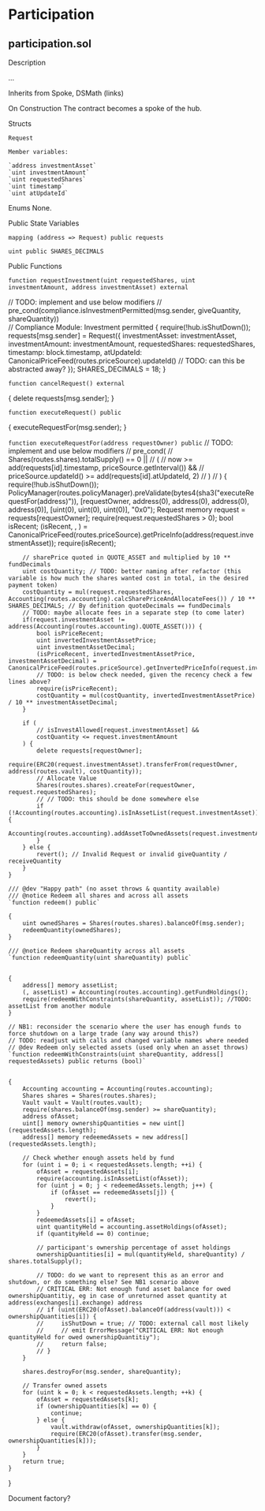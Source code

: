 # Participation

## participation.sol

Description

...

Inherits from Spoke, DSMath (links)

On Construction
The contract becomes a spoke of the hub.


Structs

`Request`

    Member variables:

    `address investmentAsset`
    `uint investmentAmount`
    `uint requestedShares`
    `uint timestamp`
    `uint atUpdateId`


Enums
None.

Public State Variables

`mapping (address => Request) public requests`

`uint public SHARES_DECIMALS`



Public Functions

`function requestInvestment(uint requestedShares, uint investmentAmount, address investmentAsset) external`


// TODO: implement and use below modifiers
// pre_cond(compliance.isInvestmentPermitted(msg.sender, giveQuantity, shareQuantity))    
// Compliance Module: Investment permitted
{
    require(!hub.isShutDown());
    requests[msg.sender] = Request({
        investmentAsset: investmentAsset,
        investmentAmount: investmentAmount,
        requestedShares: requestedShares,
        timestamp: block.timestamp,
        atUpdateId: CanonicalPriceFeed(routes.priceSource).updateId() // TODO: can this be abstracted away?
    });
    SHARES_DECIMALS = 18;
}

`function cancelRequest() external`  

{
    delete requests[msg.sender];
}

`function executeRequest() public`  

{
        executeRequestFor(msg.sender);
    }

`function executeRequestFor(address requestOwner) public`
        // TODO: implement and use below modifiers
        // pre_cond(
        //     Shares(routes.shares).totalSupply() == 0 ||
        //     (
        //         now >= add(requests[id].timestamp, priceSource.getInterval()) &&
        //         priceSource.updateId() >= add(requests[id].atUpdateId, 2)
        //     )
        // )
    {
        require(!hub.isShutDown());
        PolicyManager(routes.policyManager).preValidate(bytes4(sha3("executeRequestFor(address)")), [requestOwner, address(0), address(0), address(0), address(0)], [uint(0), uint(0), uint(0)], "0x0");
        Request memory request = requests[requestOwner];
        require(request.requestedShares > 0);
        bool isRecent;
        (isRecent, , ) = CanonicalPriceFeed(routes.priceSource).getPriceInfo(address(request.investmentAsset));
        require(isRecent);

        // sharePrice quoted in QUOTE_ASSET and multiplied by 10 ** fundDecimals
        uint costQuantity; // TODO: better naming after refactor (this variable is how much the shares wanted cost in total, in the desired payment token)
        costQuantity = mul(request.requestedShares, Accounting(routes.accounting).calcSharePriceAndAllocateFees()) / 10 ** SHARES_DECIMALS; // By definition quoteDecimals == fundDecimals
        // TODO: maybe allocate fees in a separate step (to come later)
        if(request.investmentAsset != address(Accounting(routes.accounting).QUOTE_ASSET())) {
            bool isPriceRecent;
            uint invertedInvestmentAssetPrice;
            uint investmentAssetDecimal;
            (isPriceRecent, invertedInvestmentAssetPrice, investmentAssetDecimal) = CanonicalPriceFeed(routes.priceSource).getInvertedPriceInfo(request.investmentAsset);
            // TODO: is below check needed, given the recency check a few lines above?
            require(isPriceRecent);
            costQuantity = mul(costQuantity, invertedInvestmentAssetPrice) / 10 ** investmentAssetDecimal;
        }

        if (
            // isInvestAllowed[request.investmentAsset] &&
            costQuantity <= request.investmentAmount
        ) {
            delete requests[requestOwner];
            require(ERC20(request.investmentAsset).transferFrom(requestOwner, address(routes.vault), costQuantity));
            // Allocate Value
            Shares(routes.shares).createFor(requestOwner, request.requestedShares);
            // // TODO: this should be done somewhere else
            if (!Accounting(routes.accounting).isInAssetList(request.investmentAsset)) {
                Accounting(routes.accounting).addAssetToOwnedAssets(request.investmentAsset);
            }
        } else {
            revert(); // Invalid Request or invalid giveQuantity / receiveQuantity
        }
    }

    /// @dev "Happy path" (no asset throws & quantity available)
    /// @notice Redeem all shares and across all assets
    `function redeem() public`

    {
        uint ownedShares = Shares(routes.shares).balanceOf(msg.sender);
        redeemQuantity(ownedShares);
    }

    /// @notice Redeem shareQuantity across all assets
    `function redeemQuantity(uint shareQuantity) public`


    {
        address[] memory assetList;
        (, assetList) = Accounting(routes.accounting).getFundHoldings();
        require(redeemWithConstraints(shareQuantity, assetList)); //TODO: assetList from another module
    }

    // NB1: reconsider the scenario where the user has enough funds to force shutdown on a large trade (any way around this?)
    // TODO: readjust with calls and changed variable names where needed
    // @dev Redeem only selected assets (used only when an asset throws)
    `function redeemWithConstraints(uint shareQuantity, address[] requestedAssets) public returns (bool)`


    {
        Accounting accounting = Accounting(routes.accounting);
        Shares shares = Shares(routes.shares);
        Vault vault = Vault(routes.vault);
        require(shares.balanceOf(msg.sender) >= shareQuantity);
        address ofAsset;
        uint[] memory ownershipQuantities = new uint[](requestedAssets.length);
        address[] memory redeemedAssets = new address[](requestedAssets.length);

        // Check whether enough assets held by fund
        for (uint i = 0; i < requestedAssets.length; ++i) {
            ofAsset = requestedAssets[i];
            require(accounting.isInAssetList(ofAsset));
            for (uint j = 0; j < redeemedAssets.length; j++) {
                if (ofAsset == redeemedAssets[j]) {
                    revert();
                }
            }
            redeemedAssets[i] = ofAsset;
            uint quantityHeld = accounting.assetHoldings(ofAsset);
            if (quantityHeld == 0) continue;

            // participant's ownership percentage of asset holdings
            ownershipQuantities[i] = mul(quantityHeld, shareQuantity) / shares.totalSupply();

            // TODO: do we want to represent this as an error and shutdown, or do something else? See NB1 scenario above
            // CRITICAL ERR: Not enough fund asset balance for owed ownershipQuantitiy, eg in case of unreturned asset quantity at address(exchanges[i].exchange) address
            // if (uint(ERC20(ofAsset).balanceOf(address(vault))) < ownershipQuantities[i]) {
            //     isShutDown = true; // TODO: external call most likely
            //     // emit ErrorMessage("CRITICAL ERR: Not enough quantityHeld for owed ownershipQuantitiy");
            //     return false;
            // }
        }

        shares.destroyFor(msg.sender, shareQuantity);

        // Transfer owned assets
        for (uint k = 0; k < requestedAssets.length; ++k) {
            ofAsset = requestedAssets[k];
            if (ownershipQuantities[k] == 0) {
                continue;
            } else {
                vault.withdraw(ofAsset, ownershipQuantities[k]);
                require(ERC20(ofAsset).transfer(msg.sender, ownershipQuantities[k]));
            }
        }
        return true;
    }
}


Document factory?
